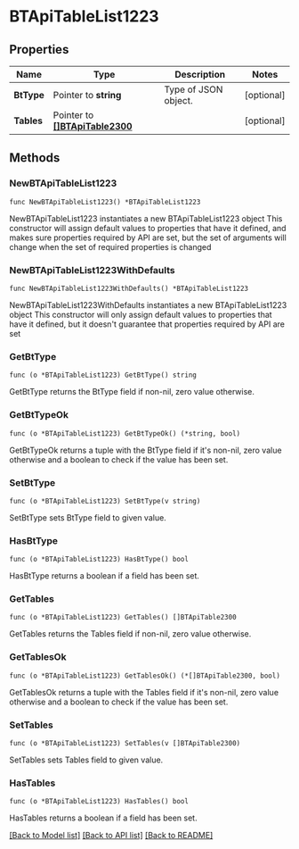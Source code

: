 # BTApiTableList1223

## Properties

Name | Type | Description | Notes
------------ | ------------- | ------------- | -------------
**BtType** | Pointer to **string** | Type of JSON object. | [optional] 
**Tables** | Pointer to [**[]BTApiTable2300**](BTApiTable2300.md) |  | [optional] 

## Methods

### NewBTApiTableList1223

`func NewBTApiTableList1223() *BTApiTableList1223`

NewBTApiTableList1223 instantiates a new BTApiTableList1223 object
This constructor will assign default values to properties that have it defined,
and makes sure properties required by API are set, but the set of arguments
will change when the set of required properties is changed

### NewBTApiTableList1223WithDefaults

`func NewBTApiTableList1223WithDefaults() *BTApiTableList1223`

NewBTApiTableList1223WithDefaults instantiates a new BTApiTableList1223 object
This constructor will only assign default values to properties that have it defined,
but it doesn't guarantee that properties required by API are set

### GetBtType

`func (o *BTApiTableList1223) GetBtType() string`

GetBtType returns the BtType field if non-nil, zero value otherwise.

### GetBtTypeOk

`func (o *BTApiTableList1223) GetBtTypeOk() (*string, bool)`

GetBtTypeOk returns a tuple with the BtType field if it's non-nil, zero value otherwise
and a boolean to check if the value has been set.

### SetBtType

`func (o *BTApiTableList1223) SetBtType(v string)`

SetBtType sets BtType field to given value.

### HasBtType

`func (o *BTApiTableList1223) HasBtType() bool`

HasBtType returns a boolean if a field has been set.

### GetTables

`func (o *BTApiTableList1223) GetTables() []BTApiTable2300`

GetTables returns the Tables field if non-nil, zero value otherwise.

### GetTablesOk

`func (o *BTApiTableList1223) GetTablesOk() (*[]BTApiTable2300, bool)`

GetTablesOk returns a tuple with the Tables field if it's non-nil, zero value otherwise
and a boolean to check if the value has been set.

### SetTables

`func (o *BTApiTableList1223) SetTables(v []BTApiTable2300)`

SetTables sets Tables field to given value.

### HasTables

`func (o *BTApiTableList1223) HasTables() bool`

HasTables returns a boolean if a field has been set.


[[Back to Model list]](../README.md#documentation-for-models) [[Back to API list]](../README.md#documentation-for-api-endpoints) [[Back to README]](../README.md)


